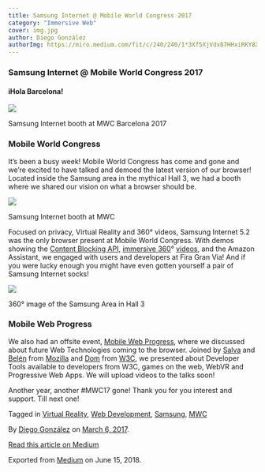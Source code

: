 ```yaml
---
title: Samsung Internet @ Mobile World Congress 2017
category: "Immersive Web"
cover: img.jpg
author: Diego González
authorImg: https://miro.medium.com/fit/c/240/240/1*3Xf5XjVdx87HHxiRKY8X1Q.jpeg
---
```


### Samsung Internet @ Mobile World Congress 2017

#### iHola Barcelona!

![](https://cdn-images-1.medium.com/max/2000/1*GNpG0MgivdslxlEq2QD1zg.jpeg)

Samsung Internet booth at MWC Barcelona 2017

### Mobile World Congress

It’s been a busy week! Mobile World Congress has come and gone and we’re excited to have talked and demoed the latest version of our browser! Located inside the Samsung area in the mythical Hall 3, we had a booth where we shared our vision on what a browser should be.

![](https://cdn-images-1.medium.com/max/800/1*z8e2xKLliibosssY_0hcpw.jpeg)

Samsung Internet booth at MWC

Focused on privacy, Virtual Reality and 360° videos, Samsung Internet 5.2 was the only browser present at Mobile World Congress. With demos showing the [Content Blocking API](https://medium.com/samsung-internet-dev/introducing-disconnect-for-samsung-internet-f23b29a05463#.bec86sq2n), [immersive 360](https://samsunginter.net/docs/video-360.html)° [videos](https://samsunginter.net/docs/video-360.html), and the Amazon Assistant, we engaged with users and developers at Fira Gran Via! And if you were lucky enough you might have even gotten yourself a pair of Samsung Internet socks!

![](https://cdn-images-1.medium.com/max/2000/1*WPTyewxAHY7Ccnz6hPkymA.jpeg)

360° image of the Samsung Area in Hall 3

### Mobile Web Progress

We also had an offsite event, [Mobile Web Progress](https://medium.com/samsung-internet-dev/mobile-world-progress-2017-a1d7ccf71cb4#.mkrjtmvt9), where we discussed about future Web Technologies coming to the browser. Joined by [Salva](https://medium.com/u/346d4bf6e556) and [Belén](https://medium.com/u/be47553448c9) from [Mozilla](https://mozilla.org) and [Dom](https://medium.com/u/9e3249e8e9a3) from [W3C](https://www.w3.org), we presented about Developer Tools available to developers from W3C, games on the web, WebVR and Progressive Web Apps. We will upload videos to the talks soon!

Another year, another #MWC17 gone! Thank you for you interest and support. Till next one!

Tagged in [Virtual Reality](https://medium.com/tag/virtual-reality), [Web Development](https://medium.com/tag/web-development), [Samsung](https://medium.com/tag/samsung), [MWC](https://medium.com/tag/mwc)

By [Diego González](https://medium.com/@diekus) on [March 6, 2017](https://medium.com/p/de37440d6313).

[Read this article on Medium](https://medium.com/@diekus/samsung-internet-mobile-world-congress-2017-de37440d6313)

Exported from [Medium](https://medium.com) on June 15, 2018.